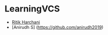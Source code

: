 # LearningVCS

- [Ritik Harchani](https://github.com/harchani-ritik)
- [Anirudh S] (https://github.com/anirudh2019)
